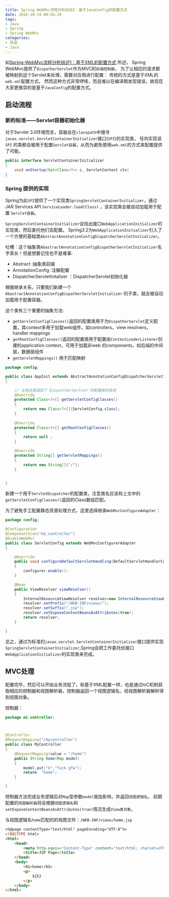 ```yaml
---
title: Spring WebMvc流程分析综述2：基于JavaConfig的配置方式
date: 2016-10-19 00:56:29
tags:
- Java
- Spring 
- Spring WebMvc
categories:
- 风语
- Java
---
```


如[Spring-WebMvc流程分析综述1：基于XML的配置方式](/2016/10/18/WindWhisper/Java/spring/Spring-WebMvc流程分析综述1：基于XML的配置方式) 所述， Spring WebMvc提供了`DispatherServlet`作为MVC的`前端控制器`， 为了让相应的请求都被映射到这个Servlet来处理，需要对应用进行配置：
传统的方式是基于XML的`web.xml`配置方式。
然而这种方式非常啰嗦，而且难以在编译期发现错误，故现在大家更推崇的是基于`JavaConfig`的配置方式。

## 启动流程

### 新的标准——Servlet容器初始化器

对于Servlet 3.0环境而言，容器会在`classpath`中搜寻`javax.servlet.ServletContainerInitializer`接口(`SPI`)的实现类， 任何实现该 `SPI` 的类都会被用于配置`Servlet容器`，从而为避免使用`web.xml`的方式来配置提供了可能。

```Java
public interface ServletContainerInitializer
{
    void onStartup(Set<Class<?>> c, ServletContext ctx)
}
```

### Spring 提供的实现

Spring为此`SPI`提供了一个实现类`SpringServletContainerInitializer`，通过 JAR Services API `ServiceLoader.load(Class)` ，该实现类会被自动加载用于配置 `Servlet容器`。

`SpringServletContainerInitializer`会找出接口`WebApplicationInitializer`的实现类，然后委托他们去配置。 Spring3.2为`WebApplicationInitializer`引入了一个方便的基础类`AbstractAnnotationConfigDispatcherServletInitializer`。

吐槽：这个抽象类`AbastractAnnotationConfigDispatherServletInitializer`名字真长！但是想要记住也不是难事:
* Abstract :抽象类前缀
* AnnotationConfig :注解配置
* DispatcherServletInitalizer ：DispatcherServlet初始化器

根据继承关系，只要我们新建一个 `AbastractAnnotationConfigDispatherServletInitializer` 的子类，就会被自动加载用于配置容器。

这个类有三个重要的抽象方法:

* `getServletConfigClasses()`返回的配置类用于为`DispatherServlet`定义配置，其context多用于加载web组件，如controllers，view resolvers，handler mappings
* `getRootConfigClasses()`返回的配置类用于配置由`ContextLoaderListener`创建的application context，可用于加载非web 的components，如后端的中间层，数据层组件
* `getServletMappings()` 用于匹配映射


```Java
package config;

public class AppInit extends AbstractAnnotationConfigDispatcherServletInitializer
{

    // 注意这里返回了 DispatcherSerlvet 的配置类的信息
    @Override
    protected Class<?>[] getServletConfigClasses()
    {
        return new Class<?>[]{ServletConfig.class};
    }
    
    @Override
    protected Class<?>[] getRootConfigClasses()
    {
        return null ;
    }

    @Override
    protected String[] getServletMappings()
    {
        return new String[]{"/"};
    }

	
}
```

新建一个用于`ServletDispatcher`的配置类，注意类名应该和上文中的`getServletConfigClasses()`返回的Class数组匹配。

为了避免手工配置静态资源处理方式，这里选择继承`WebMvcConfigureAdapter`：

```Java
package config;

@Configuration
@ComponentScan("m1.controller")
@EnableWebMvc
public class ServletConfig extends WebMvcConfigurerAdapter
{

    @Override
    public void configureDefaultServletHandling(DefaultServletHandlerConfigurer configurer)
    {
        configurer.enable();
    }

    @Bean
    public ViewResolver viewResolver()
    {
        InternalResourceViewResolver resolver=new InternalResourceViewResolver();
        resolver.setPrefix("/WEB-INF/views/");
        resolver.setSuffix(".jsp");
        resolver.setExposeContextBeansAsAttributes(true);
        return resolver;
    }

}

```

总之，通过为标准的`javax.servlet.ServletContainerInitializer`接口提供实现`SpringServletContainerInitializer`,Spring会把工作委托给接口`WebApplicationInitializer`的实现类来完成。


## MVC处理

配置完毕，然后可以开始业务流程了。和基于XML配置一样，也是通过IoC机制获取相应的控制器和视图解析器，控制器返回一个视图逻辑名，经视图解析器解析得到视图对象。

控制器：
```Java
package m1.controller;



@Controller
@RequestMapping("/mycontroller")
public class MyController
{
    @RequestMapping(value = "/home")
    public String home(Map model)
    {
        model.put("k","fuck gfw");
        return  "home";
    }

}
```

控制器方法完成业务逻辑后对`Map`型参数`model`施加影响，并返回`视图逻辑名`。
前期配置的`视图解析器`将会根据`视图逻辑名`和`setExposeContextBeansAsAttributes(true)`情况生成`View类对象`。

与视图逻辑名`home`匹配的的视图文件：`/WEB-INF/views/home.jsp`

```HTML
<%@page contentType="text/html" pageEncoding="UTF-8"%>
<!DOCTYPE html>
<html>
    <head>
        <meta http-equiv="Content-Type" content="text/html; charset=UTF-8">
        <title>JSP Page</title>
    </head>
    <body>
        <h1>home</h1>
        <p>
            ${k}
        </p>
    </body>
</html>
```